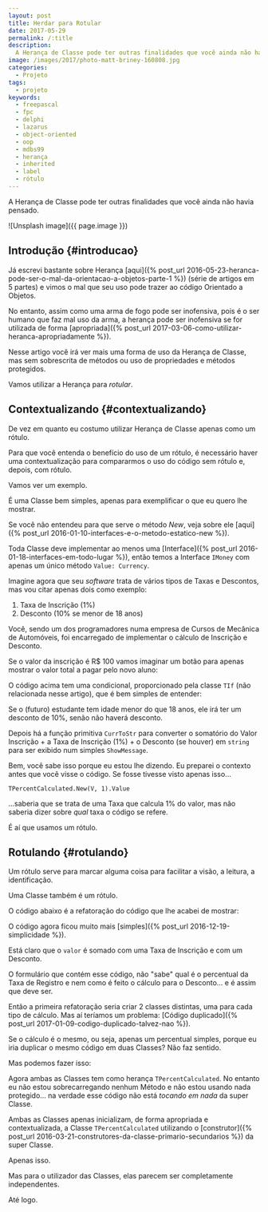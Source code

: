 ```yaml
---
layout: post
title: Herdar para Rotular
date: 2017-05-29
permalink: /:title
description:
  A Herança de Classe pode ter outras finalidades que você ainda não havia pensado.
image: /images/2017/photo-matt-briney-160808.jpg
categories: 
  - Projeto
tags:
  - projeto
keywords:
  - freepascal
  - fpc
  - delphi
  - lazarus
  - object-oriented
  - oop
  - mdbs99
  - herança
  - inherited
  - label
  - rótulo
---
```


A Herança de Classe pode ter outras finalidades que você ainda não havia pensado.

<!--more-->

![Unsplash image]({{ page.image }}) 

## Introdução {#introducao}

Já escrevi bastante sobre Herança [aqui]({% post_url 2016-05-23-heranca-pode-ser-o-mal-da-orientacao-a-objetos-parte-1 %}) (série de artigos em 5 partes) e vimos o mal que seu uso pode trazer ao código Orientado a Objetos.

No entanto, assim como uma arma de fogo pode ser inofensiva, pois é o ser humano que faz mal uso da arma, a herança pode ser inofensiva se for utilizada de forma [apropriada]({% post_url 2017-03-06-como-utilizar-heranca-apropriadamente %}).

Nesse artigo você irá ver mais uma forma de uso da Herança de Classe, mas sem sobrescrita de métodos ou uso de propriedades e métodos protegidos.

Vamos utilizar a Herança para *rotular*.

## Contextualizando {#contextualizando}

De vez em quanto eu costumo utilizar Herança de Classe apenas como um rótulo.

Para que você entenda o benefício do uso de um rótulo, é necessário haver uma contextualização para compararmos o uso do código sem rótulo e, depois, com rótulo.

Vamos ver um exemplo.

<script src="https://gist.github.com/mdbs99/0676083483d1d9b75f21b8527e6e4897.js"></script>

É uma Classe bem simples, apenas para exemplificar o que eu quero lhe mostrar.

Se você não entendeu para que serve o método *New*, veja sobre ele [aqui]({% post_url 2016-01-10-interfaces-e-o-metodo-estatico-new %}).

Toda Classe deve implementar ao menos uma [Interface]({% post_url 2016-01-18-interfaces-em-todo-lugar %}), então temos a Interface `IMoney` com apenas um único método `Value: Currency`.

Imagine agora que seu *software* trata de vários tipos de Taxas e Descontos, mas vou citar apenas dois como exemplo:

1. Taxa de Inscrição (1%)
2. Desconto (10% se menor de 18 anos)

Você, sendo um dos programadores numa empresa de Cursos de Mecânica de Automóveis, foi encarregado de implementar o cálculo de Inscrição e Desconto.

Se o valor da inscrição é R$ 100 vamos imaginar um botão para apenas mostrar o valor total a pagar pelo novo aluno:

<script src="https://gist.github.com/mdbs99/95395ad64ac9d1a7b3eed55ebf436724.js"></script>

O código acima tem uma condicional, proporcionado pela classe `TIf` (não relacionada nesse artigo), que é bem simples de entender:

Se o (futuro) estudante tem idade menor do que 18 anos, ele irá ter um desconto de 10%, senão não haverá desconto.

Depois há a função primitiva `CurrToStr` para converter o somatório do Valor Inscrição + a Taxa de Inscrição (1%) + o Desconto (se houver) em `string` para ser exibido num simples `ShowMessage`.

Bem, você sabe isso porque eu estou lhe dizendo. Eu preparei o contexto antes que você visse o código. Se fosse tivesse visto apenas isso...

`TPercentCalculated.New(V, 1).Value`

...saberia que se trata de uma Taxa que calcula 1% do valor, mas não saberia dizer sobre *qual* taxa o código se refere.

É aí que usamos um rótulo.

## Rotulando {#rotulando}

Um rótulo serve para marcar alguma coisa para facilitar a visão, a leitura, a identificação.

Uma Classe também é um rótulo.

O código abaixo é a refatoração do código que lhe acabei de mostrar:

<script src="https://gist.github.com/mdbs99/02a4ab8115cbebe3fe671905d51c1dd1.js"></script>

O código agora ficou muito mais [simples]({% post_url 2016-12-19-simplicidade %}).

Está claro que o `valor` é somado com uma Taxa de Inscrição e com um Desconto.

O formulário que contém esse código, não "sabe" qual é o percentual da Taxa de Registro e nem como é feito o cálculo para o Desconto... e é assim que deve ser.

Então a primeira refatoração seria criar 2 classes distintas, uma para cada tipo de cálculo. Mas aí teríamos um problema: [Código duplicado]({% post_url 2017-01-09-codigo-duplicado-talvez-nao %}).

Se o cálculo é o mesmo, ou seja, apenas um percentual simples, porque eu iria duplicar o mesmo código em duas Classes? Não faz sentido.

Mas podemos fazer isso:

<script src="https://gist.github.com/mdbs99/0e8ac1cd0af1f631b5204061c554dbaf.js"></script>

Agora ambas as Classes tem como herança `TPercentCalculated`. No entanto eu não estou sobrecarregando nenhum Método e não estou usando nada protegido... na verdade esse código não está *tocando em nada* da super Classe.

Ambas as Classes apenas inicializam, de forma apropriada e contextualizada, a Classe `TPercentCalculated` utilizando o [construtor]({% post_url 2016-03-21-construtores-da-classe-primario-secundarios %}) da super Classe.

Apenas isso.

Mas para o utilizador das Classes, elas parecem ser completamente independentes.

Até logo.

